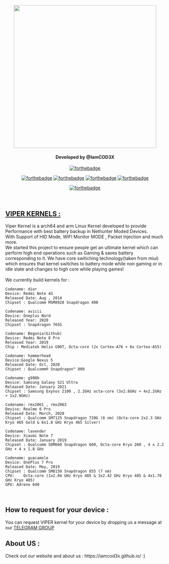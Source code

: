<div id="header" align="center">
<img src="https://github.com/IamCOD3X/VIPER-KERNELS-/blob/main/VIPERKERNELS.png?raw=true" width="450"#/>
<h4>Developed by @IamCOD3X</h4> 

[![forthebadge](https://forthebadge.com/images/badges/built-with-love.svg)](https://forthebadge.com)

[![forthebadge](https://forthebadge.com/images/badges/made-with-c-plus-plus.svg)](https://forthebadge.com)
[![forthebadge](https://forthebadge.com/images/badges/made-with-c.svg)](https://forthebadge.com)
[![forthebadge](https://forthebadge.com/images/badges/built-by-developers.svg)](https://forthebadge.com)
[![forthebadge](https://forthebadge.com/images/badges/built-for-android.svg)](https://forthebadge.com)

[![forthebadge](https://forthebadge.com/images/badges/validated-html5.svg)](https://forthebadge.com)



</div>
</b>
<br>
<h2> <a href="https://t.me/ViPER_KERNELs/">VIPER KERNELS : </a></h2>
Viper Kernel is a arch64 and arm Linux Kernel developed to provide Performance with best battery backup in Nethunter Moded Devices. <br>
With Support of HID Mode, WIFI Monitor MODE , Packet Injection and much more. <br>
We started this project to ensure people get an ultimate kernel which can perform high end operations such as Gaming & saves battery corresponding to it.
We have core switiching technology(taken from miui) which ensures that kernel switches to battery mode while non gaming or in idle state and changes to high core while playing games!
<br>
<br>We currently build kernels for :

```
Codename: dior
Device: Redmi Note 4G
Released Date: Aug , 2014
Chipset : Qualcomm MSM8928 Snapdragon 400

Codename: avicii
Device: Oneplus Nord
Released Year: 2020
Chipset : Snapdragon 765G

Codename: Begonia(Github)
Device: Redmi Note 8 Pro
Released Year: 2019
Chip : Mediatek Helio G90T, Octa-core (2x Cortex-A76 + 6x Cortex-A55)

Codename: hammerhead
Device:Google Nexus 5
Released Date: Oct, 2020
Chipset : Qualcomm® Snapdragon™ 800

Codename: g998b
Device: Samsung Galaxy S21 Ultra
Released Date: January 2021
Chipset : Samsung Exynos 2100 , 2.2GHz octa-core (3x2.8GHz + 4x2.2GHz + 1x2.9GHz)

Codename: rmx2061 , rmx2063
Device: Realme 6 Pro
Released Date: March, 2020
Chipset : Qualcomm SM7125 Snapdragon 720G (8 nm) (Octa-core 2x2.3 GHz Kryo 465 Gold & 6x1.8 GHz Kryo 465 Silver)

Codename: lavender
Device: Xiaomi Note 7
Released Date: January 2019
Chipset : Qualcomm SDM660 Snapdragon 660, Octa-core Kryo 260 , 4 x 2.2 GHz + 4 x 1.8 GHz

Codename: guacamole
Device: OnePlus 7 Pro
Released Date: May, 2019
Chipset : Qualcomm SM8150 Snapdragon 855 (7 nm)
CPU:	Octa-core (1x2.84 GHz Kryo 485 & 3x2.42 GHz Kryo 485 & 4x1.78 GHz Kryo 485)
GPU: Adreno 640

```
<br>
<h2> How to request for your device :</h2>
You can request VIPER kernel for your device by dropping us a message at our <a href="https://t.me/ViPER_KERNELs/">TELEGRAM GROUP </a>

<br>
<h2> About US :</h2> Check out our website and about us : https://iamcod3x.github.io/ :)
<br>
